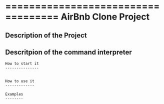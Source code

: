 ===================================
	AirBnb Clone Project
===================================

Description of the Project
--------------------------



Descritpion of the command interpreter
--------------------------------------



	How to start it
	---------------


	How to use it
	-------------

	Examples
	--------


